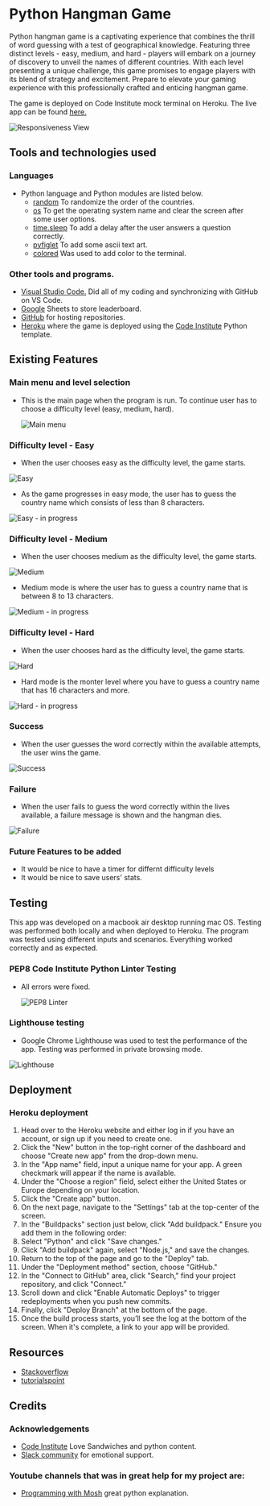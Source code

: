 # Python Hangman Game

Python hangman game is a captivating experience that combines the thrill of word guessing with a test of geographical knowledge. Featuring three distinct levels - easy, medium, and hard - players will embark on a journey of discovery to unveil the names of different countries. With each level presenting a unique challenge, this game promises to engage players with its blend of strategy and excitement. Prepare to elevate your gaming experience with this professionally crafted and enticing hangman game.

The game is deployed on Code Institute mock terminal on Heroku. The live app can be found [here.](https://hangman-python-game-1-08a243b6044c.herokuapp.com/ "Hangman Game.")

![Responsiveness View](static/assets/images/responsive-view.png)

## Tools and technologies used

### Languages

- Python language and Python modules are listed below.
  - [random](https://docs.python.org/3/library/random.html) To randomize the order of the countries.
  - [os](https://docs.python.org/3/library/os.html?highlight=os#module-os) To get the operating system name and clear the screen after some user options.
  - [time.sleep](https://docs.python.org/3/library/time.html?highlight=sleep#time.sleep) To add a delay after the user answers a question correctly.
  - [pyfiglet](https://pypi.org/project/pyfiglet/0.7/#:~:text=Pyfiglet%20is%20also%20a%20library,fonts%20from%20a%20zip%20archive.) To add some ascii text art.
  - [colored](https://pypi.org/project/colored/) Was used to add color to the terminal.

### Other tools and programs.

- [Visual Studio Code.](https://code.visualstudio.com/) Did all of my coding and synchronizing with GitHub on VS Code.
- [Google](https://www.google.ie/?gws_rd=ssl) Sheets to store leaderboard.
- [GitHub](https://github.com/) for hosting repositories.
- [Heroku](https://www.heroku.com/) where the game is deployed using the [Code Institute](https://codeinstitute.net/ie/) Python template.

## Existing Features

### Main menu and level selection

- This is the main page when the program is run. To continue user has to choose a difficulty level (easy, medium, hard).

  ![Main menu](static/assets/images/Main-menu.png)

### Difficulty level - Easy

- When the user chooses easy as the difficulty level, the game starts.

![Easy](static/assets/images/Easy-1.png)

- As the game progresses in easy mode, the user has to guess the country name which consists of less than 8 characters.

![Easy - in progress](static/assets/images/Easy-2.png)

### Difficulty level - Medium

- When the user chooses medium as the difficulty level, the game starts.

![Medium](static/assets/images/Medium-1.png)

- Medium mode is where the user has to guess a country name that is between 8 to 13 characters.

![Medium - in progress](static/assets/images/Medium-2.png)

### Difficulty level - Hard

- When the user chooses hard as the difficulty level, the game starts.

![Hard](static/assets/images/Hard-1.png)

- Hard mode is the monter level where you have to guess a country name that has 16 characters and more.

![Hard - in progress](static/assets/images/Hard-2.png)

### Success

- When the user guesses the word correctly within the available attempts, the user wins the game.

![Success](static/assets/images/Success.png)

### Failure

- When the user fails to guess the word correctly within the lives available, a failure message is shown and the hangman dies.

![Failure](static/assets/images/Failure.png)

### Future Features to be added

- It would be nice to have a timer for differnt difficulty levels
- It would be nice to save users' stats.

## Testing

This app was developed on a macbook air desktop running mac OS. Testing was performed both locally and when deployed to Heroku. The program was tested using different inputs and scenarios. Everything worked correctly and as expected.

### PEP8 Code Institute Python Linter Testing

- All errors were fixed.

  ![PEP8 Linter](static/assets/images/CI-Python-Linter.png)

### Lighthouse testing

- Google Chrome Lighthouse was used to test the performance of the app. Testing was performed in private browsing mode.

![Lighthouse](static/assets/images/Lighthouse.png)

## Deployment

### Heroku deployment

1. Head over to the Heroku website and either log in if you have an account, or sign up if you need to create one.
2. Click the "New" button in the top-right corner of the dashboard and choose "Create new app" from the drop-down menu.
3. In the "App name" field, input a unique name for your app. A green checkmark will appear if the name is available.
4. Under the "Choose a region" field, select either the United States or Europe depending on your location.
5. Click the "Create app" button.
6. On the next page, navigate to the "Settings" tab at the top-center of the screen.
7. In the "Buildpacks" section just below, click "Add buildpack." Ensure you add them in the following order:
8. Select "Python" and click "Save changes."
9. Click "Add buildpack" again, select "Node.js," and save the changes.
10. Return to the top of the page and go to the "Deploy" tab.
11. Under the "Deployment method" section, choose "GitHub."
12. In the "Connect to GitHub" area, click "Search," find your project repository, and click "Connect."
13. Scroll down and click "Enable Automatic Deploys" to trigger redeployments when you push new commits.
14. Finally, click "Deploy Branch" at the bottom of the page.
15. Once the build process starts, you’ll see the log at the bottom of the screen. When it's complete, a link to your app will be provided.

## Resources

- [Stackoverflow](https://stackoverflow.com/)
- [tutorialspoint](https://www.tutorialspoint.com/index.htm)

## Credits

### Acknowledgements

- [Code Institute](https://codeinstitute.net/ie/) Love Sandwiches and python content.
- [Slack community](https://slack.com/intl/en-ie/) for emotional support.

### Youtube channels that was in great help for my project are:

- [Programming with Mosh](https://www.youtube.com/@programmingwithmosh) great python explanation.
